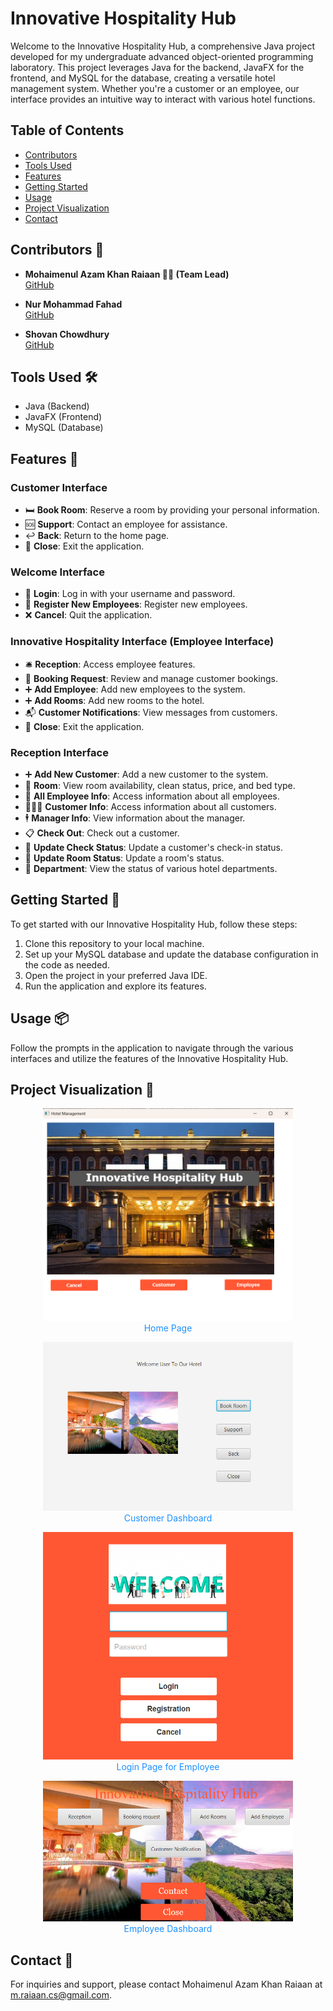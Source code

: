 # Innovative Hospitality Hub

Welcome to the Innovative Hospitality Hub, a comprehensive Java project developed for my undergraduate advanced object-oriented programming laboratory. This project leverages Java for the backend, JavaFX for the frontend, and MySQL for the database, creating a versatile hotel management system. Whether you're a customer or an employee, our interface provides an intuitive way to interact with various hotel functions.

## Table of Contents
- [Contributors](#contributors)
- [Tools Used](#tools-used)
- [Features](#features)
- [Getting Started](#getting-started)
- [Usage](#usage)
- [Project Visualization](#project-visualization)
- [Contact](#contact)

## Contributors 👥

- **Mohaimenul Azam Khan Raiaan 🧑‍💼 (Team Lead)**  
  [GitHub](https://github.com/mak-raiaan)

- **Nur Mohammad Fahad**  
  [GitHub](https://github.com/FahadUIU)

- **Shovan Chowdhury**  
  [GitHub](https://github.com/)

## Tools Used 🛠️

- Java (Backend)
- JavaFX (Frontend)
- MySQL (Database)

## Features 🏨

### Customer Interface
- 🛏️ **Book Room**: Reserve a room by providing your personal information.
- 🆘 **Support**: Contact an employee for assistance.
- ↩️ **Back**: Return to the home page.
- 🚪 **Close**: Exit the application.

### Welcome Interface
- 👤 **Login**: Log in with your username and password.
- 📝 **Register New Employees**: Register new employees.
- ❌ **Cancel**: Quit the application.

### Innovative Hospitality Interface (Employee Interface)
- 🛎️ **Reception**: Access employee features.
- 📅 **Booking Request**: Review and manage customer bookings.
- ➕ **Add Employee**: Add new employees to the system.
- ➕ **Add Rooms**: Add new rooms to the hotel.
- 📬 **Customer Notifications**: View messages from customers.
- 🚪 **Close**: Exit the application.

### Reception Interface
- ➕ **Add New Customer**: Add a new customer to the system.
- 🏨 **Room**: View room availability, clean status, price, and bed type.
- 👥 **All Employee Info**: Access information about all employees.
- 🧑‍🤝‍🧑 **Customer Info**: Access information about all customers.
- 🕴️ **Manager Info**: View information about the manager.
- 📋 **Check Out**: Check out a customer.
- 🔄 **Update Check Status**: Update a customer's check-in status.
- 🔄 **Update Room Status**: Update a room's status.
- 🏢 **Department**: View the status of various hotel departments.

## Getting Started 🚀

To get started with our Innovative Hospitality Hub, follow these steps:

1. Clone this repository to your local machine.
2. Set up your MySQL database and update the database configuration in the code as needed.
3. Open the project in your preferred Java IDE.
4. Run the application and explore its features.

## Usage 📦

Follow the prompts in the application to navigate through the various interfaces and utilize the features of the Innovative Hospitality Hub.

## Project Visualization 🌆

<figure style="text-align: center;">
  <img src="Figures/1.png" alt="Home Page" width="400">
  <figcaption style="color: #1E90FF;">Home Page</figcaption>
</figure>

<figure style="text-align: center;">
  <img src="Figures/2.png" alt="Customer Dashboard" width="400">
  <figcaption style="color: #1E90FF;">Customer Dashboard</figcaption>
</figure>

<figure style="text-align: center;">
  <img src="Figures/3.png" alt="Login Page for Employee" width="400">
  <figcaption style="color: #1E90FF;">Login Page for Employee</figcaption>
</figure>

<figure style="text-align: center;">
  <img src="Figures/4.png" alt="Employee Dashboard" width="400">
  <figcaption style="color: #1E90FF;">Employee Dashboard</figcaption>
</figure>

## Contact 📧

For inquiries and support, please contact Mohaimenul Azam Khan Raiaan at [m.raiaan.cs@gmail.com](mailto:m.raiaan.cs@gmail.com).
